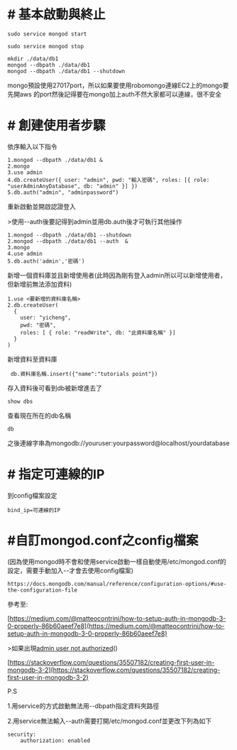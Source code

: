 # \# 基本啟動與終止

```
sudo service mongod start
```

```
sudo service mongod stop
```

```
mkdir ./data/db1  
mongod --dbpath ./data/db1
mongod --dbpath ./data/db1 --shutdown
```

mongo預設使用27017port，所以如果要使用robomongo連線EC2上的mongo要先開aws 的port然後記得要在mongo加上auth不然大家都可以連線，很不安全

# \# 創建使用者步驟

依序輸入以下指令

```
1.mongod --dbpath ./data/db1 &
2.mongo
3.use admin
4.db.createUser({ user: "admin", pwd: "輸入密碼", roles: [{ role: "userAdminAnyDatabase", db: "admin" }] })
5.db.auth("admin", "adminpassword")
```

重新啟動並開啟認證登入

&gt;使用--auth後要記得到admin並用db.auth後才可執行其他操作

```
1.mongod --dbpath ./data/db1 --shutdown
2.mongod --dbpath ./data/db1 --auth  &
3.mongo
4.use admin
5.db.auth('admin','密碼')
```

新增一個資料庫並且新增使用者\(此時因為剛有登入admin所以可以新增使用者，但新增前無法添加資料\)

```
1.use <要新增的資料庫名稱>
2.db.createUser(
  {
    user: "yicheng",
    pwd: "密碼",
    roles: [ { role: "readWrite", db: "此資料庫名稱" }]
  }
)
```

新增資料至資料庫

```
 db.資料庫名稱.insert({"name":"tutorials point"})
```

存入資料後可看到db被新增進去了

```
show dbs
```

查看現在所在的db名稱

```
db
```

之後連線字串為mongodb://youruser:yourpassword@localhost/yourdatabase

# \# 指定可連線的IP

到config檔案設定

```
bind_ip=可連線的IP
```

# \#自訂mongod.conf之config檔案

\(因為使用mongod時不會和使用service啟動一樣自動使用/etc/mongod.conf的設定，需要手動加入--才會去使用config檔案\)

```
https://docs.mongodb.com/manual/reference/configuration-options/#use-the-configuration-file
```

參考至:

[https://medium.com/@matteocontrini/how-to-setup-auth-in-mongodb-3-0-properly-86b60aeef7e8](https://medium.com/@matteocontrini/how-to-setup-auth-in-mongodb-3-0-properly-86b60aeef7e8)

&gt;如果出現[admin user not authorized](https://stackoverflow.com/questions/23943651/mongodb-admin-user-not-authorized)\(\)

[https://stackoverflow.com/questions/35507182/creating-first-user-in-mongodb-3-2](https://stackoverflow.com/questions/35507182/creating-first-user-in-mongodb-3-2)

P.S

1.用service的方式啟動無法用--dbpath指定資料夾路徑

2.用service無法輸入--auth需要打開/etc/mongod.conf並更改下列為如下

```
security:
    authorization: enabled
```




